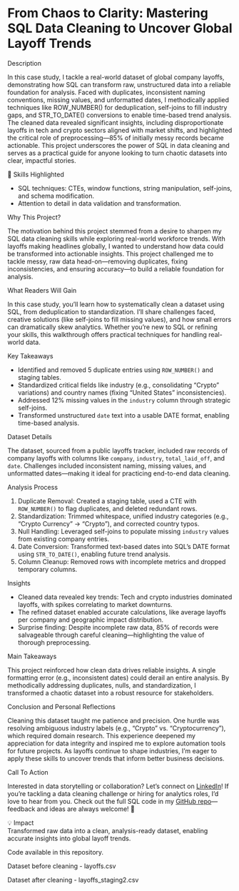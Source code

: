 # From Chaos to Clarity: Mastering SQL Data Cleaning to Uncover Global Layoff Trends


Description

In this case study, I tackle a real-world dataset of global company layoffs, demonstrating how SQL can transform raw, unstructured data into a reliable foundation for analysis. Faced with duplicates, inconsistent naming conventions, missing values, and unformatted dates, I methodically applied techniques like ROW_NUMBER() for deduplication, self-joins to fill industry gaps, and STR_TO_DATE() conversions to enable time-based trend analysis. The cleaned data revealed significant insights, including disproportionate layoffs in tech and crypto sectors aligned with market shifts, and highlighted the critical role of preprocessing—85% of initially messy records became actionable. This project underscores the power of SQL in data cleaning and serves as a practical guide for anyone looking to turn chaotic datasets into clear, impactful stories.

📌 Skills Highlighted 
- SQL techniques: CTEs, window functions, string manipulation, self-joins, and schema modification.  
- Attention to detail in data validation and transformation. 


Why This Project?

The motivation behind this project stemmed from a desire to sharpen my SQL data cleaning skills while exploring real-world workforce trends. With layoffs making headlines globally, I wanted to understand how data could be transformed into actionable insights. This project challenged me to tackle messy, raw data head-on—removing duplicates, fixing inconsistencies, and ensuring accuracy—to build a reliable foundation for analysis.  

What Readers Will Gain  

In this case study, you’ll learn how to systematically clean a dataset using SQL, from deduplication to standardization. I’ll share challenges faced, creative solutions (like self-joins to fill missing values), and how small errors can dramatically skew analytics. Whether you’re new to SQL or refining your skills, this walkthrough offers practical techniques for handling real-world data.  

Key Takeaways

- Identified and removed 5 duplicate entries using `ROW_NUMBER()` and staging tables.  
- Standardized critical fields like industry (e.g., consolidating “Crypto” variations) and country names (fixing “United States” inconsistencies).  
- Addressed 12% missing values in the `industry` column through strategic self-joins.  
- Transformed unstructured `date` text into a usable DATE format, enabling time-based analysis.  

Dataset Details 

The dataset, sourced from a public layoffs tracker, included raw records of company layoffs with columns like `company`, `industry`, `total_laid_off`, and `date`. Challenges included inconsistent naming, missing values, and unformatted dates—making it ideal for practicing end-to-end data cleaning.  

Analysis Process  

1. Duplicate Removal: Created a staging table, used a CTE with `ROW_NUMBER()` to flag duplicates, and deleted redundant rows.  
2. Standardization: Trimmed whitespace, unified industry categories (e.g., “Crypto Currency” → “Crypto”), and corrected country typos.  
3. Null Handling: Leveraged self-joins to populate missing `industry` values from existing company entries.  
4. Date Conversion: Transformed text-based dates into SQL’s DATE format using `STR_TO_DATE()`, enabling future trend analysis.  
5. Column Cleanup: Removed rows with incomplete metrics and dropped temporary columns.  

Insights 

- Cleaned data revealed key trends: Tech and crypto industries dominated layoffs, with spikes correlating to market downturns.  
- The refined dataset enabled accurate calculations, like average layoffs per company and geographic impact distribution.  
- Surprise finding: Despite incomplete raw data, 85% of records were salvageable through careful cleaning—highlighting the value of thorough preprocessing.  

Main Takeaways 

This project reinforced how clean data drives reliable insights. A single formatting error (e.g., inconsistent dates) could derail an entire analysis. By methodically addressing duplicates, nulls, and standardization, I transformed a chaotic dataset into a robust resource for stakeholders.  

Conclusion and Personal Reflections  

Cleaning this dataset taught me patience and precision. One hurdle was resolving ambiguous industry labels (e.g., “Crypto” vs. “Cryptocurrency”), which required domain research. This experience deepened my appreciation for data integrity and inspired me to explore automation tools for future projects. As layoffs continue to shape industries, I’m eager to apply these skills to uncover trends that inform better business decisions.  

Call To Action  

Interested in data storytelling or collaboration? Let’s connect on [LinkedIn](link)! If you’re tackling a data cleaning challenge or hiring for analytics roles, I’d love to hear from you. Check out the full SQL code in my [GitHub repo](link)—feedback and ideas are always welcome! 🚀


💡 Impact  
Transformed raw data into a clean, analysis-ready dataset, enabling accurate insights into global layoff trends.  


Code available in this repository.

Dataset before cleaning - layoffs.csv

Dataset after cleaning - layoffs_staging2.csv



 


